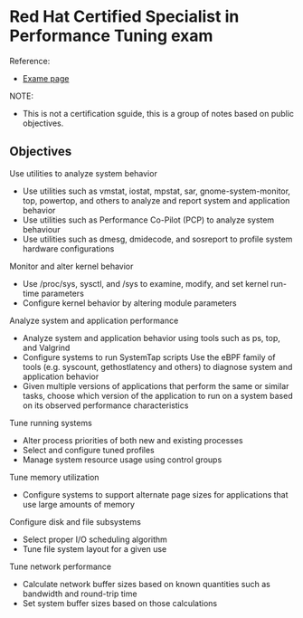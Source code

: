 # Red Hat Certified Specialist in Performance Tuning exam

Reference:
- [Exame page](https://www.redhat.com/en/services/training/ex442-red-hat-certified-specialist-in-linux-performance-tuning-exam?section=Objectives)

NOTE:
- This is not a certification sguide, this is a group of notes based on public objectives.


## Objectives

Use utilities to analyze system behavior
- Use utilities such as vmstat, iostat, mpstat, sar, gnome-system-monitor, top, powertop, and others to analyze and report system and application behavior
- Use utilities such as Performance Co-Pilot (PCP) to analyze system behaviour
- Use utilities such as dmesg, dmidecode, and sosreport to profile system hardware configurations

Monitor and alter kernel behavior
- Use /proc/sys, sysctl, and /sys to examine, modify, and set kernel run-time parameters
- Configure kernel behavior by altering module parameters

Analyze system and application performance
- Analyze system and application behavior using tools such as ps, top, and Valgrind
- Configure systems to run SystemTap scripts
Use the eBPF family of tools (e.g. syscount, gethostlatency and others) to diagnose system and application behavior
- Given multiple versions of applications that perform the same or similar tasks, choose which version of the application to run on a system based on its observed performance characteristics

Tune running systems
- Alter process priorities of both new and existing processes
- Select and configure tuned profiles
- Manage system resource usage using control groups

Tune memory utilization
- Configure systems to support alternate page sizes for applications that use large amounts of memory

Configure disk and file subsystems
- Select proper I/O scheduling algorithm
- Tune file system layout for a given use

Tune network performance
- Calculate network buffer sizes based on known quantities such as bandwidth and round-trip time
- Set system buffer sizes based on those calculations